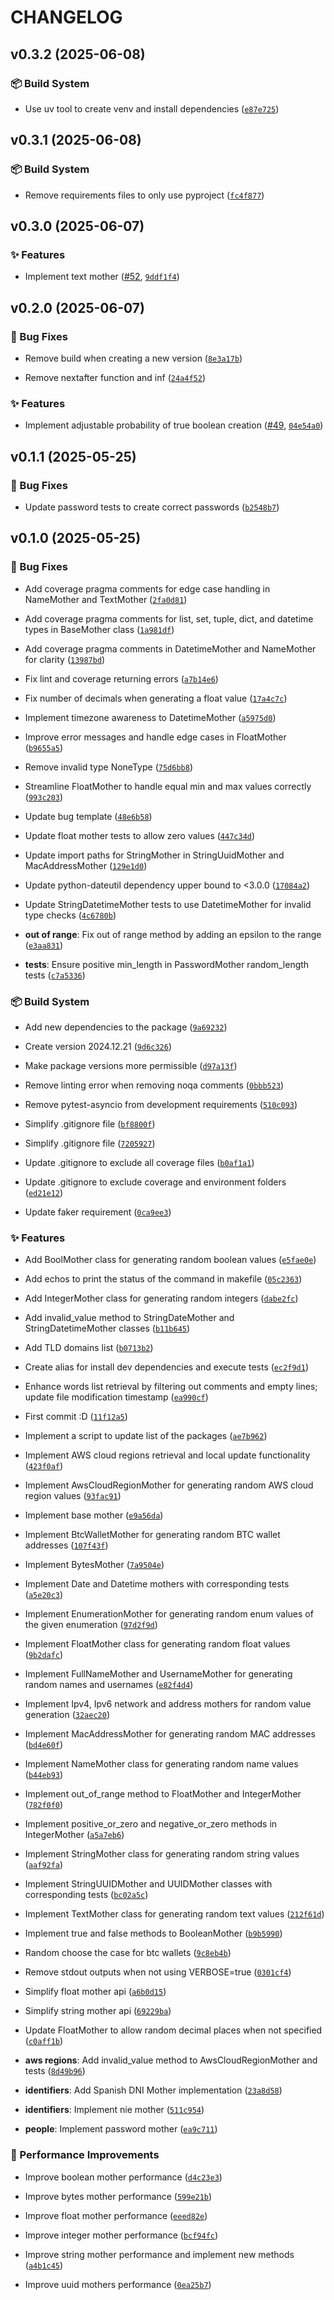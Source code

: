 # CHANGELOG

<!-- version list -->

## v0.3.2 (2025-06-08)

### 📦 Build System

- Use uv tool to create venv and install dependencies
  ([`e87e725`](https://github.com/adriamontoto/object-mother-pattern/commit/e87e725b2dceacb1fd2fe07ae02117c9d53fc1b9))


## v0.3.1 (2025-06-08)

### 📦 Build System

- Remove requirements files to only use pyproject
  ([`fc4f877`](https://github.com/adriamontoto/object-mother-pattern/commit/fc4f877f12f5526ed65f88715d701db0eae88bf9))


## v0.3.0 (2025-06-07)

### ✨ Features

- Implement text mother ([#52](https://github.com/adriamontoto/object-mother-pattern/pull/52),
  [`9ddf1f4`](https://github.com/adriamontoto/object-mother-pattern/commit/9ddf1f48150c97dedc4af2c6b2da4d2863f88f07))


## v0.2.0 (2025-06-07)

### 🐛 Bug Fixes

- Remove build when creating a new version
  ([`8e3a17b`](https://github.com/adriamontoto/object-mother-pattern/commit/8e3a17bdeaf3b8c4c9fccae92fafeaa338fc8a7d))

- Remove nextafter function and inf
  ([`24a4f52`](https://github.com/adriamontoto/object-mother-pattern/commit/24a4f52103296a6a0132d7a9b340a139100deaf7))

### ✨ Features

- Implement adjustable probability of true boolean creation
  ([#49](https://github.com/adriamontoto/object-mother-pattern/pull/49),
  [`04e54a0`](https://github.com/adriamontoto/object-mother-pattern/commit/04e54a0091a0eb930709a2d190614c74ee6f3d96))


## v0.1.1 (2025-05-25)

### 🐛 Bug Fixes

- Update password tests to create correct passwords
  ([`b2548b7`](https://github.com/adriamontoto/object-mother-pattern/commit/b2548b72000bfbba674eab06e0c12b7f112e098e))


## v0.1.0 (2025-05-25)

### 🐛 Bug Fixes

- Add coverage pragma comments for edge case handling in NameMother and TextMother
  ([`2fa0d81`](https://github.com/adriamontoto/object-mother-pattern/commit/2fa0d8115ea6a7ca0fe2942db3fb774365e766a9))

- Add coverage pragma comments for list, set, tuple, dict, and datetime types in BaseMother class
  ([`1a981df`](https://github.com/adriamontoto/object-mother-pattern/commit/1a981df1746c5b71bd5f62f88254a2b0b81e629a))

- Add coverage pragma comments in DatetimeMother and NameMother for clarity
  ([`13987bd`](https://github.com/adriamontoto/object-mother-pattern/commit/13987bda5528189424218501b17ae8c254083589))

- Fix lint and coverage returning errors
  ([`a7b14e6`](https://github.com/adriamontoto/object-mother-pattern/commit/a7b14e6bd100fe5c2f38f4fdb52e0cbfd16ee532))

- Fix number of decimals when generating a float value
  ([`17a4c7c`](https://github.com/adriamontoto/object-mother-pattern/commit/17a4c7cbc8e312102db0e8050003a8b3730acc7e))

- Implement timezone awareness to DatetimeMother
  ([`a5975d0`](https://github.com/adriamontoto/object-mother-pattern/commit/a5975d072b3789d8893849490e75d45dbfa3745f))

- Improve error messages and handle edge cases in FloatMother
  ([`b9655a5`](https://github.com/adriamontoto/object-mother-pattern/commit/b9655a5ad99b3bf29d5a166936d87abbae6b1050))

- Remove invalid type NoneType
  ([`75d6bb8`](https://github.com/adriamontoto/object-mother-pattern/commit/75d6bb81db6745c202fc9ece0d58d1ec2b8b169e))

- Streamline FloatMother to handle equal min and max values correctly
  ([`993c203`](https://github.com/adriamontoto/object-mother-pattern/commit/993c203b48a8872fbc6ecc38128d7a8d82943af7))

- Update bug template
  ([`48e6b58`](https://github.com/adriamontoto/object-mother-pattern/commit/48e6b587f0751eb4e96d543dce8d6effd9d8f457))

- Update float mother tests to allow zero values
  ([`447c34d`](https://github.com/adriamontoto/object-mother-pattern/commit/447c34dc4d4febdc9f17dd71b51bc86e50a7414f))

- Update import paths for StringMother in StringUuidMother and MacAddressMother
  ([`129e1d0`](https://github.com/adriamontoto/object-mother-pattern/commit/129e1d022d971bc5f672a237bbeeac23e3a51e84))

- Update python-dateutil dependency upper bound to <3.0.0
  ([`17084a2`](https://github.com/adriamontoto/object-mother-pattern/commit/17084a2dce8a7253097ae2b520ad3f48a9c3933c))

- Update StringDatetimeMother tests to use DatetimeMother for invalid type checks
  ([`4c6780b`](https://github.com/adriamontoto/object-mother-pattern/commit/4c6780b2530422ecc450c7ed69957d974b35b19e))

- **out of range**: Fix out of range method by adding an epsilon to the range
  ([`e3aa831`](https://github.com/adriamontoto/object-mother-pattern/commit/e3aa8312e7ecdbda73063ec815fdc97e68ec4f0e))

- **tests**: Ensure positive min_length in PasswordMother random_length tests
  ([`c7a5336`](https://github.com/adriamontoto/object-mother-pattern/commit/c7a5336c9207491a49ea55e2d90246332e5bab11))

### 📦 Build System

- Add new dependencies to the package
  ([`9a69232`](https://github.com/adriamontoto/object-mother-pattern/commit/9a692320a9f2bdc2f174a31e86ad7088a26e432f))

- Create version 2024.12.21
  ([`9d6c326`](https://github.com/adriamontoto/object-mother-pattern/commit/9d6c32630a0bae1ed4733a45c8358daf7ac761d4))

- Make package versions more permissible
  ([`d97a13f`](https://github.com/adriamontoto/object-mother-pattern/commit/d97a13f7105a4b61c41cb35e27baa304df32c328))

- Remove linting error when removing noqa comments
  ([`0bbb523`](https://github.com/adriamontoto/object-mother-pattern/commit/0bbb523cd00461ac9009db572d01fc0c7f3cbcd3))

- Remove pytest-asyncio from development requirements
  ([`510c093`](https://github.com/adriamontoto/object-mother-pattern/commit/510c09357739c6148b27b11fbdb70ab78e9d600a))

- Simplify .gitignore file
  ([`bf8800f`](https://github.com/adriamontoto/object-mother-pattern/commit/bf8800fbc95bca0e5b082a45328b87591b74d800))

- Simplify .gitignore file
  ([`7205927`](https://github.com/adriamontoto/object-mother-pattern/commit/72059274ae32d4eb2b02ab36d7085390580772f6))

- Update .gitignore to exclude all coverage files
  ([`b0af1a1`](https://github.com/adriamontoto/object-mother-pattern/commit/b0af1a16cea1954c5959fc5ad65dbb55af72f829))

- Update .gitignore to exclude coverage and environment folders
  ([`ed21e12`](https://github.com/adriamontoto/object-mother-pattern/commit/ed21e1204e33c5637cf43457c3fb08f48c30f7ff))

- Update faker requirement
  ([`0ca9ee3`](https://github.com/adriamontoto/object-mother-pattern/commit/0ca9ee3277d872bcdfdb1d2dc569867d4afb6182))

### ✨ Features

- Add BoolMother class for generating random boolean values
  ([`e5fae0e`](https://github.com/adriamontoto/object-mother-pattern/commit/e5fae0eae347953e9e30853728ba3a5deb1f2c06))

- Add echos to print the status of the command in makefile
  ([`05c2363`](https://github.com/adriamontoto/object-mother-pattern/commit/05c23638f2f82bb0a65d358cd97f586c96de793b))

- Add IntegerMother class for generating random integers
  ([`dabe2fc`](https://github.com/adriamontoto/object-mother-pattern/commit/dabe2fc8272dfc5cfccbf0a22e5d31ddb8b01fbe))

- Add invalid_value method to StringDateMother and StringDatetimeMother classes
  ([`b11b645`](https://github.com/adriamontoto/object-mother-pattern/commit/b11b645d4133903bb4abee541077cc4b017ddc8c))

- Add TLD domains list
  ([`b0713b2`](https://github.com/adriamontoto/object-mother-pattern/commit/b0713b209bc4e7b6f93c378480cfa4c4b3677197))

- Create alias for install dev dependencies and execute tests
  ([`ec2f9d1`](https://github.com/adriamontoto/object-mother-pattern/commit/ec2f9d1d1f476c6fa677da4e63f7f307f3410339))

- Enhance words list retrieval by filtering out comments and empty lines; update file modification
  timestamp
  ([`ea990cf`](https://github.com/adriamontoto/object-mother-pattern/commit/ea990cfb1812178297c2bfe9fabed7feb09d1fd0))

- First commit :D
  ([`11f12a5`](https://github.com/adriamontoto/object-mother-pattern/commit/11f12a59075587f3a3031859841b5b018a947e7a))

- Implement a script to update list of the packages
  ([`ae7b962`](https://github.com/adriamontoto/object-mother-pattern/commit/ae7b96286c0692ca579bec18376f1e158b650116))

- Implement AWS cloud regions retrieval and local update functionality
  ([`423f0af`](https://github.com/adriamontoto/object-mother-pattern/commit/423f0af13e7eaebb5ba899b1206e9cfbcc32d24a))

- Implement AwsCloudRegionMother for generating random AWS cloud region values
  ([`93fac91`](https://github.com/adriamontoto/object-mother-pattern/commit/93fac91fbd173923ec7f14cdc95b5628a43bc418))

- Implement base mother
  ([`e9a56da`](https://github.com/adriamontoto/object-mother-pattern/commit/e9a56da55b374504a01830fb1099ce1bf959d8bf))

- Implement BtcWalletMother for generating random BTC wallet addresses
  ([`107f43f`](https://github.com/adriamontoto/object-mother-pattern/commit/107f43f283004d10d5e4fb13f7ba8b0d257bff6a))

- Implement BytesMother
  ([`7a9504e`](https://github.com/adriamontoto/object-mother-pattern/commit/7a9504edadf36b6fe653217fcadbd699978a87f2))

- Implement Date and Datetime mothers with corresponding tests
  ([`a5e20c3`](https://github.com/adriamontoto/object-mother-pattern/commit/a5e20c3e161d19e2e8d90be9021726089c3046cb))

- Implement EnumerationMother for generating random enum values of the given enumeration
  ([`97d2f9d`](https://github.com/adriamontoto/object-mother-pattern/commit/97d2f9dc98bcf7027c26bc7bfa27f86b2baff3c6))

- Implement FloatMother class for generating random float values
  ([`9b2dafc`](https://github.com/adriamontoto/object-mother-pattern/commit/9b2dafc5aa45b5e37c90aa7f6eafc3af42c01e05))

- Implement FullNameMother and UsernameMother for generating random names and usernames
  ([`e82f4d4`](https://github.com/adriamontoto/object-mother-pattern/commit/e82f4d48c37fca4ddd8e8c9576f19c96620966c1))

- Implement Ipv4, Ipv6 network and address mothers for random value generation
  ([`32aec20`](https://github.com/adriamontoto/object-mother-pattern/commit/32aec20809fd438dde74368eeb710823680b55f0))

- Implement MacAddressMother for generating random MAC addresses
  ([`bd4e60f`](https://github.com/adriamontoto/object-mother-pattern/commit/bd4e60f2faac70d3a4f707520700506d67fa8f4f))

- Implement NameMother class for generating random name values
  ([`b44eb93`](https://github.com/adriamontoto/object-mother-pattern/commit/b44eb93eb3f7ccec5e3db35fdf5596c9751cdca4))

- Implement out_of_range method to FloatMother and IntegerMother
  ([`782f0f0`](https://github.com/adriamontoto/object-mother-pattern/commit/782f0f0f5de7ca5b8589afecbde66c6b5f0177d9))

- Implement positive_or_zero and negative_or_zero methods in IntegerMother
  ([`a5a7eb6`](https://github.com/adriamontoto/object-mother-pattern/commit/a5a7eb64c0b26e83418c31111740e604e539deac))

- Implement StringMother class for generating random string values
  ([`aaf92fa`](https://github.com/adriamontoto/object-mother-pattern/commit/aaf92fa8d89a28f6c6f7557e8ad88ded9f6833fe))

- Implement StringUUIDMother and UUIDMother classes with corresponding tests
  ([`bc02a5c`](https://github.com/adriamontoto/object-mother-pattern/commit/bc02a5cfde314087c87a73f6527d3d1bcd75a2fa))

- Implement TextMother class for generating random text values
  ([`212f61d`](https://github.com/adriamontoto/object-mother-pattern/commit/212f61dbc39c171cb5a606772204daa91c9ef72a))

- Implement true and false methods to BooleanMother
  ([`b9b5990`](https://github.com/adriamontoto/object-mother-pattern/commit/b9b59903ef6c56b4e7f5cf767c491f0c4059cca1))

- Random choose the case for btc wallets
  ([`9c8eb4b`](https://github.com/adriamontoto/object-mother-pattern/commit/9c8eb4be8f6d45374070fc0d271102fb07b0fe0b))

- Remove stdout outputs when not using VERBOSE=true
  ([`0301cf4`](https://github.com/adriamontoto/object-mother-pattern/commit/0301cf4cf620db391c36cdb16a2febabac665a3a))

- Simplify float mother api
  ([`a6b0d15`](https://github.com/adriamontoto/object-mother-pattern/commit/a6b0d15ccfdfb33a571a497f6ebf3ffa39d1203a))

- Simplify string mother api
  ([`69229ba`](https://github.com/adriamontoto/object-mother-pattern/commit/69229ba2015cd2c60f102a10527b95bfc5ffdd76))

- Update FloatMother to allow random decimal places when not specified
  ([`c0aff1b`](https://github.com/adriamontoto/object-mother-pattern/commit/c0aff1bcf20d33456622ac7273a6ac2bd1a41075))

- **aws regions**: Add invalid_value method to AwsCloudRegionMother and tests
  ([`8d49b96`](https://github.com/adriamontoto/object-mother-pattern/commit/8d49b969441a9ac8daccdf3dbf95d1550494f642))

- **identifiers**: Add Spanish DNI Mother implementation
  ([`23a8d58`](https://github.com/adriamontoto/object-mother-pattern/commit/23a8d58895c9db4f0140fef5d58ed9b56493e539))

- **identifiers**: Implement nie mother
  ([`511c954`](https://github.com/adriamontoto/object-mother-pattern/commit/511c954ebb301d13c6060586711a433fd0bd3b00))

- **people**: Implement password mother
  ([`ea9c711`](https://github.com/adriamontoto/object-mother-pattern/commit/ea9c711291ecf6c8d41c4fa16b7371af6a8144ae))

### 🚀 Performance Improvements

- Improve boolean mother performance
  ([`d4c23e3`](https://github.com/adriamontoto/object-mother-pattern/commit/d4c23e3be2ab167bb3b36e31a860008249bdd26c))

- Improve bytes mother performance
  ([`599e21b`](https://github.com/adriamontoto/object-mother-pattern/commit/599e21bcdc2881abc10fa410a2105919a76a7698))

- Improve float mother performance
  ([`eeed82e`](https://github.com/adriamontoto/object-mother-pattern/commit/eeed82ed663d4ff2283f6f6d8d57c9c9091f8ba0))

- Improve integer mother performance
  ([`bcf94fc`](https://github.com/adriamontoto/object-mother-pattern/commit/bcf94fca14c6aa596ca8f7c0dec6ec25ee850739))

- Improve string mother performance and implement new methods
  ([`a4b1c45`](https://github.com/adriamontoto/object-mother-pattern/commit/a4b1c453d40800c506fc032598a0859ca21e2652))

- Improve uuid mothers performance
  ([`0ea25b7`](https://github.com/adriamontoto/object-mother-pattern/commit/0ea25b70b5ffd3e6cd4eb952dd3fac8ca0e5ed2f))
